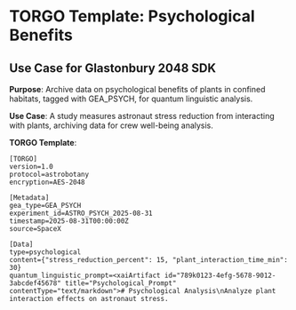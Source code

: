 # TORGO Template: Psychological Benefits
## Use Case for Glastonbury 2048 SDK

**Purpose**: Archive data on psychological benefits of plants in confined habitats, tagged with GEA_PSYCH, for quantum linguistic analysis.

**Use Case**: A study measures astronaut stress reduction from interacting with plants, archiving data for crew well-being analysis.

**TORGO Template**:
```
[TORGO]
version=1.0
protocol=astrobotany
encryption=AES-2048

[Metadata]
gea_type=GEA_PSYCH
experiment_id=ASTRO_PSYCH_2025-08-31
timestamp=2025-08-31T00:00:00Z
source=SpaceX

[Data]
type=psychological
content={"stress_reduction_percent": 15, "plant_interaction_time_min": 30}
quantum_linguistic_prompt=<xaiArtifact id="789k0123-4efg-5678-9012-3abcdef45678" title="Psychological_Prompt" contentType="text/markdown"># Psychological Analysis\nAnalyze plant interaction effects on astronaut stress.